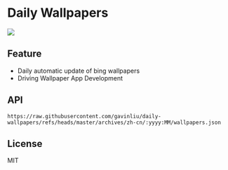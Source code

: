 # Daily Wallpapers
  
![](https://www.bing.com/th?id=OHR.DolomitiEstate_ZH-CN6501271709_UHD.jpg)

## Feature

- Daily automatic update of bing wallpapers
- Driving Wallpaper App Development

## API

```
https://raw.githubusercontent.com/gavinliu/daily-wallpapers/refs/heads/master/archives/zh-cn/:yyyy:MM/wallpapers.json
```

## License

MIT
  